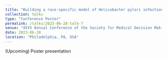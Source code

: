 ```yaml
---
title: "Building a race-specific model of Helicobacter pylori infections in the United States"
collection: talks
type: "Conference Poster"
permalink: /talks/2023-06-28-talk-7
venue: "45th Annual Conference of the Society for Medical Decision Making (Upcoming)"
date: 2023-06-28
location: "Philadelphia, PA, USA"
---
```


(Upcoming) Poster presentation
